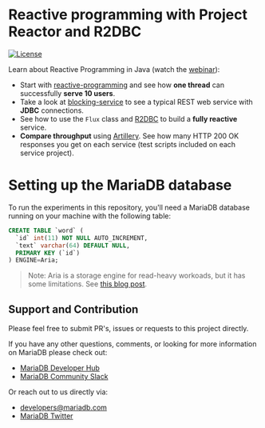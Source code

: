# Reactive programming with Project Reactor and R2DBC

[![License](https://img.shields.io/badge/License-MIT-blue.svg?style=plastic)](https://opensource.org/licenses/MIT)

Learn about Reactive Programming in Java (watch the [webinar](https://go.mariadb.com/22Q2-WBN-GLBL-OSSG-DEV-Reactive-Programming-2022-02-24_Registration-LP.html)):

 - Start with [reactive-programming](/reactive-programming) and see how **one thread** can successfully **serve 10 
   users**.
 - Take a look at [blocking-service](/blocking-service) to see a typical REST web service with **JDBC** connections.
 - See how to use the `Flux` class and [R2DBC](https://r2dbc.io/) to build a **fully reactive** service.
 - **Compare throughput** using [Artillery](https://www.artillery.io/). See how many HTTP 200 OK responses you get on 
   each service (test scripts included on each service project).
 
# Setting up the MariaDB database

To run the experiments in this repository, you'll need a MariaDB database running on your machine with the following table:

```sql
CREATE TABLE `word` (
  `id` int(11) NOT NULL AUTO_INCREMENT,
  `text` varchar(64) DEFAULT NULL,
  PRIMARY KEY (`id`)
) ENGINE=Aria;
```

> Note: Aria is a storage engine for read-heavy workoads, but it has some limitations. See [this blog post](https://mariadb.com/resources/blog/storage-engine-choice-aria/).

## Support and Contribution

Please feel free to submit PR's, issues or requests to this project
directly.

If you have any other questions, comments, or looking for more information
on MariaDB please check out:

* [MariaDB Developer Hub](https://mariadb.com/developers)
* [MariaDB Community Slack](https://r.mariadb.com/join-community-slack)

Or reach out to us directly via:

* [developers@mariadb.com](mailto:developers@mariadb.com)
* [MariaDB Twitter](https://twitter.com/mariadb)
